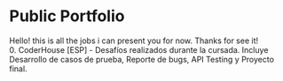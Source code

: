 # Public Portfolio
Hello! this is all the jobs i can present you for now. Thanks for see it! </br>
0. CoderHouse [ESP] - Desafíos realizados durante la cursada. Incluye Desarrollo de casos de prueba, Reporte de bugs, API Testing y Proyecto final.
